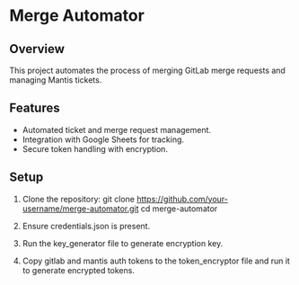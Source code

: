 # Merge Automator

## Overview
This project automates the process of merging GitLab merge requests and managing Mantis tickets.

## Features
- Automated ticket and merge request management.
- Integration with Google Sheets for tracking.
- Secure token handling with encryption.

## Setup
1. Clone the repository:
git clone https://github.com/your-username/merge-automator.git cd merge-automator

2. Ensure credentials.json is present.

3.  Run the key_generator file to generate encryption key.

4. Copy gitlab and mantis auth tokens to the token_encryptor file and run it to generate encrypted tokens.

